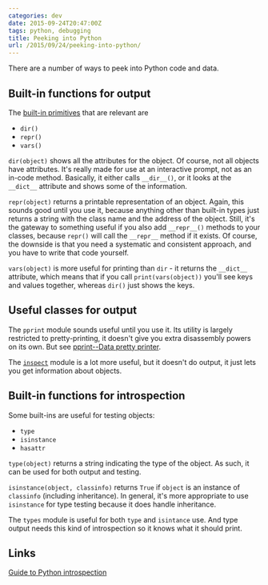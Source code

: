 ```yaml
---
categories: dev
date: 2015-09-24T20:47:00Z
tags: python, debugging
title: Peeking into Python
url: /2015/09/24/peeking-into-python/
---
```


There are a number of ways to peek into Python code and data.

## Built-in functions for output

The [built-in primitives](https://docs.python.org/2/library/functions.html) that are relevant are

* ```dir()```
* ```repr()```
* ```vars()```

```dir(object)``` shows all the attributes for the object. Of course, not all objects
have attributes. It's really made for use at an interactive prompt, not as
an in-code method. Basically, it either calls ```__dir__()```, or it looks at
the ```__dict__``` attribute and shows some of the information.

```repr(object)``` returns a printable representation of an object. Again, this sounds
good until you use it, because anything other than built-in types just returns
a string with the class name and the address of the object. Still, it's the gateway
to something useful if you also add ```__repr__()``` methods to your classes, because ```repr()```
will call the ```__repr__``` method if it exists. Of course, the downside is that you need
a systematic and consistent approach, and you have to write that code yourself.

```vars(object)``` is more useful for printing than ```dir``` - it returns
the ```__dict__``` attribute, which means that if you call ```print(vars(object))``` you'll
see keys and values together, whereas ```dir()``` just shows the keys.

## Useful classes for output

The ```pprint``` module sounds useful until you use it. Its utility is largely restricted
to pretty-printing, it doesn't give you extra disassembly powers on its own. But
see [pprint--Data pretty printer](https://docs.python.org/2/library/pprint.html).

The [```inspect```](https://docs.python.org/2/library/inspect.html) module is a lot more useful, but it doesn't do output, it just lets
you get information about objects.

## Built-in functions for introspection

Some built-ins are useful for testing objects:

* ```type```
* ```isinstance```
* ```hasattr```

```type(object)``` returns a string indicating the type of the object. As such, it can
be used for both output and testing.

```isinstance(object, classinfo)``` returns ```True``` if ```object``` is an instance
of ```classinfo``` (including inheritance). In general, it's more appropriate to use
```isinstance``` for type testing because it does handle inheritance.

The ```types``` module is useful for both ```type``` and ```isintance``` use. And type
output needs this kind of introspection so it knows what it should print.

## Links

[Guide to Python introspection](http://www.ibm.com/developerworks/library/l-pyint/)
